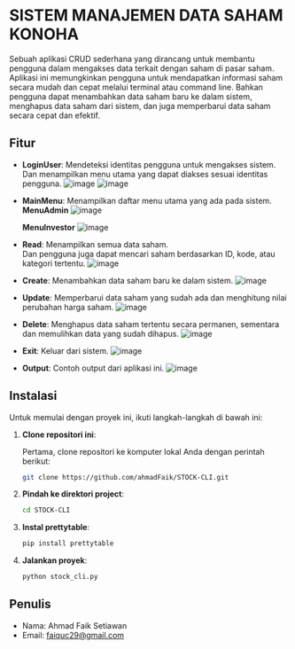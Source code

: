# SISTEM MANAJEMEN DATA SAHAM KONOHA

Sebuah aplikasi CRUD sederhana yang dirancang untuk membantu pengguna dalam mengakses data terkait dengan saham di pasar saham.
Aplikasi ini memungkinkan pengguna untuk mendapatkan informasi saham secara mudah dan cepat melalui terminal atau command line.
Bahkan pengguna dapat menambahkan data saham baru ke dalam sistem, menghapus data saham dari sistem, dan juga memperbarui data saham
secara cepat dan efektif.

## Fitur

- **LoginUser**: Mendeteksi identitas pengguna untuk mengakses sistem.
      <br>Dan menampilkan menu utama yang dapat diakses sesuai identitas pengguna.
  ![image](https://github.com/user-attachments/assets/b4bd9971-644e-4fe2-95e3-4ba4b7fc3f28)
  ![image](https://github.com/user-attachments/assets/1a20d9d8-4f67-4313-be35-2153ac8e1d6c)

- **MainMenu**: Menampilkan daftar menu utama yang ada pada sistem.
  <br>**MenuAdmin**
  ![image](https://github.com/user-attachments/assets/83198d00-5812-4fb9-b1fc-644b2faa893f)

  **MenuInvestor**
  ![image](https://github.com/user-attachments/assets/8c1f4f75-cf1b-441f-8c7e-9088dab4af77)

- **Read**: Menampilkan semua data saham.
            <br>Dan pengguna juga dapat mencari saham berdasarkan ID, kode, atau kategori tertentu.
  ![image](https://github.com/user-attachments/assets/f1c78bad-b0a3-43a3-802a-f616862cbd55)

- **Create**: Menambahkan data saham baru ke dalam sistem.
  ![image](https://github.com/user-attachments/assets/13e8ecdb-4a1e-47b1-9826-57d20db52303)

- **Update**: Memperbarui data saham yang sudah ada dan menghitung nilai perubahan harga saham.
  ![image](https://github.com/user-attachments/assets/a23853e6-ebdc-4d2f-9fc8-a1eb40ea781d)

- **Delete**: Menghapus data saham tertentu secara permanen, sementara dan memulihkan data yang sudah dihapus.
  ![image](https://github.com/user-attachments/assets/0ecad9dd-f3bf-41e3-820e-1c0e62e17e50)

- **Exit**: Keluar dari sistem.
  ![image](https://github.com/user-attachments/assets/e5adcaea-2a15-4bec-b802-b9fd3d8a66e2)

- **Output**: Contoh output dari aplikasi ini.
  ![image](https://github.com/user-attachments/assets/9ca0860d-3bd8-43a0-9b8c-ddf84db770f4)


## Instalasi

Untuk memulai dengan proyek ini, ikuti langkah-langkah di bawah ini:

1. **Clone repositori ini**:

   Pertama, clone repositori ke komputer lokal Anda dengan perintah berikut:

   ```bash
   git clone https://github.com/ahmadFaik/STOCK-CLI.git

2. **Pindah ke direktori project**:
   ```bash
   cd STOCK-CLI

4. **Instal prettytable**:
   ```bash
   pip install prettytable

6. **Jalankan proyek**:
   ```bash
   python stock_cli.py

## Penulis
- Nama: Ahmad Faik Setiawan
- Email: faiquc29@gmail.com



